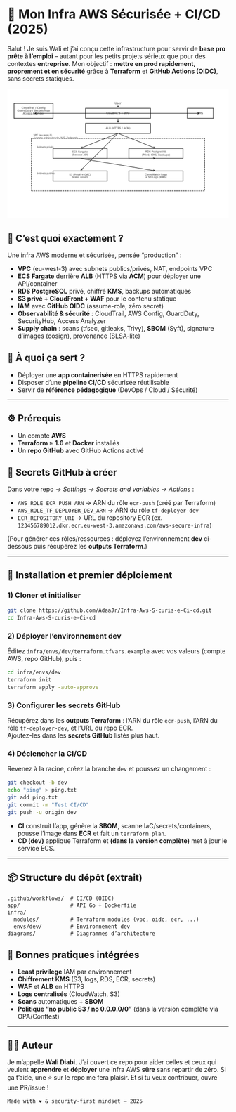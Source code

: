 # 🚀 Mon Infra AWS Sécurisée + CI/CD (2025)

Salut ! Je suis Wali et j’ai conçu cette infrastructure pour servir de **base pro prête à l’emploi** – autant pour les petits projets sérieux que pour des contextes **entreprise**.
Mon objectif : **mettre en prod rapidement, proprement et en sécurité** grâce à **Terraform** et **GitHub Actions (OIDC)**, sans secrets statiques.

![Architecture](diagrams/architecture.png)

## 🔎 C’est quoi exactement ?
Une infra AWS moderne et sécurisée, pensée “production” :
- **VPC** (eu-west-3) avec subnets publics/privés, NAT, endpoints VPC
- **ECS Fargate** derrière **ALB** (HTTPS via **ACM**) pour déployer une API/container
- **RDS PostgreSQL** privé, chiffré **KMS**, backups automatiques
- **S3 privé + CloudFront + WAF** pour le contenu statique
- **IAM** avec **GitHub OIDC** (assume-role, zéro secret)
- **Observabilité & sécurité** : CloudTrail, AWS Config, GuardDuty, SecurityHub, Access Analyzer
- **Supply chain** : scans (tfsec, gitleaks, Trivy), **SBOM** (Syft), signature d’images (cosign), provenance (SLSA-lite)

## 🎯 À quoi ça sert ?
- Déployer une **app containerisée** en HTTPS rapidement
- Disposer d’une **pipeline CI/CD** sécurisée réutilisable
- Servir de **référence pédagogique** (DevOps / Cloud / Sécurité)

---

## ⚙️ Prérequis
- Un compte **AWS**
- **Terraform ≥ 1.6** et **Docker** installés
- Un **repo GitHub** avec GitHub Actions activé

## 🔑 Secrets GitHub à créer
Dans votre repo → *Settings → Secrets and variables → Actions* :
- `AWS_ROLE_ECR_PUSH_ARN` → ARN du rôle `ecr-push` (créé par Terraform)
- `AWS_ROLE_TF_DEPLOYER_DEV_ARN` → ARN du rôle `tf-deployer-dev`
- `ECR_REPOSITORY_URI` → URL du repository ECR (ex. `123456789012.dkr.ecr.eu-west-3.amazonaws.com/aws-secure-infra`)

(Pour générer ces rôles/ressources : déployez l’environnement **dev** ci-dessous puis récupérez les **outputs Terraform**.)

---

## 🚀 Installation et premier déploiement

### 1) Cloner et initialiser
```bash
git clone https://github.com/AdaaJr/Infra-Aws-S-curis-e-Ci-cd.git
cd Infra-Aws-S-curis-e-Ci-cd
```

### 2) Déployer l’environnement **dev**
Éditez `infra/envs/dev/terraform.tfvars.example` avec vos valeurs (compte AWS, repo GitHub), puis :
```bash
cd infra/envs/dev
terraform init
terraform apply -auto-approve
```

### 3) Configurer les secrets GitHub
Récupérez dans les **outputs Terraform** : l’ARN du rôle `ecr-push`, l’ARN du rôle `tf-deployer-dev`, et l’URL du repo ECR.  
Ajoutez-les dans les **secrets GitHub** listés plus haut.

### 4) Déclencher la CI/CD
Revenez à la racine, créez la branche `dev` et poussez un changement :
```bash
git checkout -b dev
echo "ping" > ping.txt
git add ping.txt
git commit -m "Test CI/CD"
git push -u origin dev
```
- **CI** construit l’app, génère la **SBOM**, scanne IaC/secrets/containers, pousse l’image dans **ECR** et fait un `terraform plan`.
- **CD (dev)** applique Terraform et **(dans la version complète)** met à jour le service ECS.

---

## 📦 Structure du dépôt (extrait)
```
.github/workflows/  # CI/CD (OIDC)
app/                # API Go + Dockerfile
infra/
  modules/          # Terraform modules (vpc, oidc, ecr, ...)
  envs/dev/         # Environnement dev
diagrams/           # Diagrammes d’architecture
```

## 🧰 Bonnes pratiques intégrées
- **Least privilege** IAM par environnement
- **Chiffrement KMS** (S3, logs, RDS, ECR, secrets)
- **WAF** et **ALB** en HTTPS
- **Logs centralisés** (CloudWatch, S3)
- **Scans** automatiques + **SBOM**
- **Politique “no public S3 / no 0.0.0.0/0”** (dans la version complète via OPA/Conftest)

---

## 🙋‍♂️ Auteur
Je m’appelle **Wali Diabi**. J’ai ouvert ce repo pour aider celles et ceux qui veulent **apprendre** et **déployer** une infra AWS **sûre** sans repartir de zéro.
Si ça t’aide, une ⭐️ sur le repo me fera plaisir. Et si tu veux contribuer, ouvre une PR/issue !

```
Made with ❤️ & security-first mindset — 2025
```
